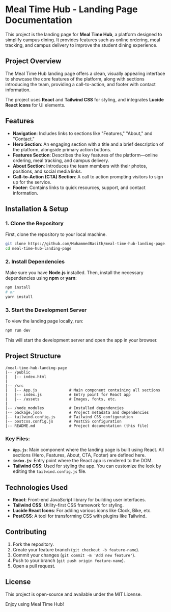 # Meal Time Hub - Landing Page Documentation

This project is the landing page for **Meal Time Hub**, a platform designed to simplify campus dining. It provides features such as online ordering, meal tracking, and campus delivery to improve the student dining experience.

## Project Overview

The Meal Time Hub landing page offers a clean, visually appealing interface to showcase the core features of the platform, along with sections introducing the team, providing a call-to-action, and footer with contact information.

The project uses **React** and **Tailwind CSS** for styling, and integrates **Lucide React Icons** for UI elements.

## Features

- **Navigation**: Includes links to sections like "Features," "About," and "Contact."
- **Hero Section**: An engaging section with a title and a brief description of the platform, alongside primary action buttons.
- **Features Section**: Describes the key features of the platform—online ordering, meal tracking, and campus delivery.
- **About Section**: Introduces the team members with their photos, positions, and social media links.
- **Call-to-Action (CTA) Section**: A call to action prompting visitors to sign up for the service.
- **Footer**: Contains links to quick resources, support, and contact information.

## Installation & Setup

### 1. Clone the Repository
First, clone the repository to your local machine.

```bash
git clone https://github.com/MuhammedBasith/meal-time-hub-landing-page.git
cd meal-time-hub-landing-page
```

### 2. Install Dependencies
Make sure you have **Node.js** installed. Then, install the necessary dependencies using **npm** or **yarn**:

```bash
npm install
# or
yarn install
```

### 3. Start the Development Server
To view the landing page locally, run:

```bash
npm run dev
```

This will start the development server and open the app in your browser.

## Project Structure

```
/meal-time-hub-landing-page
|-- /public
|   |-- index.html
|
|-- /src
|   |-- App.js              # Main component containing all sections
|   |-- index.js            # Entry point for React app
|   |-- /assets             # Images, fonts, etc.
|
|-- /node_modules           # Installed dependencies
|-- package.json            # Project metadata and dependencies
|-- tailwind.config.js      # Tailwind CSS configuration
|-- postcss.config.js       # PostCSS configuration
|-- README.md               # Project documentation (this file)
```

### Key Files:
- **`App.js`**: Main component where the landing page is built using React. All sections (Hero, Features, About, CTA, Footer) are defined here.
- **`index.js`**: Entry point where the React app is rendered to the DOM.
- **Tailwind CSS**: Used for styling the app. You can customize the look by editing the `tailwind.config.js` file.

## Technologies Used

- **React**: Front-end JavaScript library for building user interfaces.
- **Tailwind CSS**: Utility-first CSS framework for styling.
- **Lucide React Icons**: For adding various icons like Clock, Bike, etc.
- **PostCSS**: A tool for transforming CSS with plugins like Tailwind.

## Contributing

1. Fork the repository.
2. Create your feature branch (`git checkout -b feature-name`).
3. Commit your changes (`git commit -m 'Add new feature'`).
4. Push to your branch (`git push origin feature-name`).
5. Open a pull request.

## License

This project is open-source and available under the MIT License.

Enjoy using Meal Time Hub!
